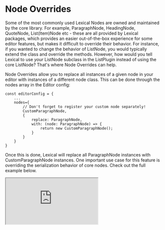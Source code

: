 

# Node Overrides

Some of the most commonly used Lexical Nodes are owned and maintained by the core library. For example, ParagraphNode, HeadingNode, QuoteNode, List(Item)Node etc - these are all provided by Lexical packages, which provides an easier out-of-the-box experience for some editor features, but makes it difficult to override their behavior. For instance, if you wanted to change the behavior of ListNode, you would typically extend the class and override the methods. However, how would you tell Lexical to use *your* ListNode subclass in the ListPlugin instead of using the core ListNode? That's where Node Overrides can help.

Node Overrides allow you to replace all instances of a given node in your editor with instances of a different node class. This can be done through the nodes array in the Editor config:

```
const editorConfig = {
    ...
    nodes={
        // Don't forget to register your custom node separately!
        CustomParagraphNode,
        {
            replace: ParagraphNode,
            with: (node: ParagraphNode) => {
                return new CustomParagraphNode();
            }
        }
    }
}
```

Once this is done, Lexical will replace all ParagraphNode instances with CustomParagraphNode instances. One important use case for this feature is overriding the serialization behavior of core nodes. Check out the full example below.

<iframe src="https://codesandbox.io/embed/ecstatic-maxwell-kw5utu?fontsize=14&hidenavigation=1&module=/src/Editor.js,/src/plugins/CollapsiblePlugin.ts,/src/nodes/CollapsibleContainerNode.ts&theme=dark&view=split"
     style={{width:"100%", height:"700px", border:0, borderRadius: "4px", overflow:"hidden"}}
     title="lexical-collapsible-container-plugin-example"
     allow="accelerometer; ambient-light-sensor; camera; encrypted-media; geolocation; gyroscope; hid; microphone; midi; payment; usb; vr; xr-spatial-tracking"
     sandbox="allow-forms allow-modals allow-popups allow-presentation allow-same-origin allow-scripts"
></iframe>
